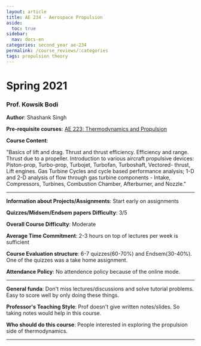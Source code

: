 ```yaml
---
layout: article
title: AE 234 - Aerospace Propulsion
aside:
  toc: true
sidebar:
  nav: docs-en
categories: second_year ae-234
permalink: /course_reviews/:categories
tags: propulsion theory
---
```


# Spring 2021
### Prof. Kowsik Bodi
**Author**: Shashank Singh

**Pre-requisite courses**: [AE 223: Thermodynamics and Propulsion](/course_reviews/second_year/ae-223.html)

**Course Content**:

"Basics of lift and drag. Thrust and thrust efficiency. Efficiency and range. Thrust due to a propeller. Introduction to various aircraft propulsive devices: Piston-prop, Turbo-prop, 
Turbojet, Turbofan, Turboshaft, Vectored- thrust, Lift engines. 
Gas Turbine Cycles and cycle based performance analysis; 1-D and 2-D analysis of 
flow through gas turbine components - Intake, Compressors, Turbines, Combustion 
Chamber, Afterburner, and Nozzle."

---

**Information about Projects/Assignments**: Start early on assignments

**Quizzes/Midsem/Endsem papers Difficulty**: 3/5

**Overall Course Difficulty**: Moderate

**Average Time Commitment**:
2-3 hours on top of lectures per week is sufficient

**Course Evaluation structure**:
6-7 quizzes(60-70%) and Endsem(30-40%). One of the quizzes was a take home assignment.

**Attendance Policy**: No attendence policy because of the online mode.

---

**General funda**: 
Don't miss lectures/discussions and solve tutorial problems. Easy to score well by only doing these things.

**Professor's Teaching Style**:
Prof doesn't give written notes/slides. So taking notes would help in this course.

**Who should do this course**: People interested in exploring the propulsion side of thermodynamics.

---
